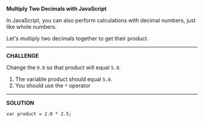 **Multiply Two Decimals with JavaScript**

In JavaScript, you can also perform calculations with decimal numbers, just like whole numbers.

Let's multiply two decimals together to get their product.

--------------------------------

**CHALLENGE**


Change the `0.0` so that product will equal `5.0`.

1. The variable product should equal `5.0`.
2. You should use the `*` operator

--------------------------------------

**SOLUTION**

`var product = 2.0 * 2.5;`
